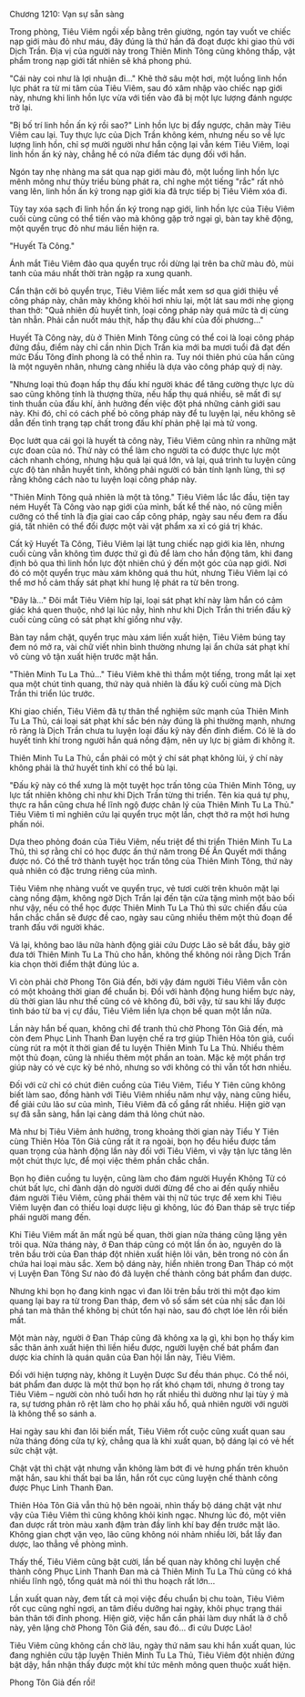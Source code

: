 




Chương 1210: Vạn sự sẵn sàng


Trong phòng, Tiêu Viêm ngồi xếp bằng trên giường, ngón tay vuốt ve chiếc nạp giới màu đỏ như máu, đây đúng là thứ hắn đã đoạt được khi giao thủ với Dịch Trần. Địa vị của người này trong Thiên Minh Tông cũng không thấp, vật phẩm trong nạp giới tất nhiên sẽ khá phong phú.

"Cái này coi như là lợi nhuận đi..." Khẽ thở sâu một hơi, một luồng linh hồn lực phát ra từ mi tâm của Tiêu Viêm, sau đó xâm nhập vào chiếc nạp giới này, nhưng khi linh hồn lực vừa với tiến vào đã bị một lực lượng đánh ngược trở lại.

"Bị bố trí linh hồn ấn ký rồi sao?" Linh hồn lực bị đẩy ngược, chân mày Tiêu Viêm cau lại. Tuy thực lực của Dịch Trần không kém, nhưng nếu so về lực lượng linh hồn, chỉ sợ mười người như hắn cộng lại vẫn kém Tiêu Viêm, loại linh hồn ấn ký này, chẳng hề có nửa điểm tác dụng đối với hắn.

Ngón tay nhẹ nhàng ma sát qua nạp giới màu đỏ, một luồng linh hồn lực mênh mông như thủy triều bùng phát ra, chỉ nghe một tiếng "rắc" rất nhỏ vang lên, linh hồn ấn ký trong nạp giới kia đã trực tiếp bị Tiêu Viêm xóa đi.

Tùy tay xóa sạch đi linh hồn ấn ký trong nạp giới, linh hồn lực của Tiêu Viêm cuối cùng cũng có thể tiến vào mà không gặp trở ngại gì, bàn tay khẽ động, một quyển trục đỏ như máu liền hiện ra.

"Huyết Tà Công."

Ánh mắt Tiêu Viêm đảo qua quyển trục rồi dừng lại trên ba chữ màu đỏ, mùi tanh của máu nhất thời tràn ngập ra xung quanh.

Cẩn thận cởi bỏ quyển trục, Tiêu Viêm liếc mắt xem sơ qua giới thiệu về công pháp này, chân mày không khỏi hơi nhíu lại, một lát sau mới nhẹ giọng than thở: "Quả nhiên đủ huyết tinh, loại công pháp này quá mức tà dị cùng tàn nhẫn. Phải cắn nuốt máu thịt, hấp thụ đấu khí của đối phương..."

Huyết Tà Công này, dù ở Thiên Minh Tông cũng có thể coi là loại công pháp đứng đầu, điểm này chỉ cần nhìn Dịch Trần kia mới ba mươi tuổi đã đạt đến mức Đấu Tông đỉnh phong là có thể nhìn ra. Tuy nói thiên phú của hắn cũng là một nguyên nhân, nhưng càng nhiều là dựa vào công pháp quỷ dị này.

"Nhưng loại thủ đoạn hấp thụ đấu khí người khác để tăng cường thực lực dù sao cũng không tính là thượng thừa, nếu hấp thụ quá nhiều, sẽ mất đi sự tinh thuần của đấu khí, ảnh hưởng đến việc đột phá những cảnh giới sau này. Khi đó, chỉ có cách phế bỏ công pháp này để tu luyện lại, nếu không sẽ dẫn đến tình trạng tạp chất trong đấu khí phản phệ lại mà tử vong.

Đọc lướt qua cái gọi là huyết tà công này, Tiêu Viêm cũng nhìn ra những mặt cực đoan của nó. Thứ này có thể làm cho người ta có được thực lực một cách nhanh chóng, nhưng hậu quả lại quá lớn, vả lại, quá trình tu luyện cũng cực độ tàn nhẫn huyết tinh, không phải người có bản tính lạnh lùng, thì sợ rằng không cách nào tu luyện loại công pháp này.

"Thiên Minh Tông quả nhiên là một tà tông." Tiêu Viêm lắc lắc đầu, tiện tay ném Huyết Tà Công vào nạp giới của mình, bất kể thế nào, nó cũng miễn cưỡng có thể tính là địa giai cao cấp công pháp, ngày sau nếu đem ra đấu giá, tất nhiên có thể đổi được một vài vật phẩm xa xỉ có giá trị khác.

Cất kỹ Huyết Tà Công, Tiêu Viêm lại lật tung chiếc nạp giới kia lên, nhưng cuối cùng vẫn không tìm được thứ gì đủ để làm cho hắn động tâm, khi đang định bỏ qua thì linh hồn lực đột nhiên chú ý đến một góc của nạp giới. Nơi đó có một quyển trục màu xám không quá thu hút, nhưng Tiêu Viêm lại có thể mơ hồ cảm thấy sát phạt khí hung lệ phát ra từ bên trong.

"Đây là..." Đôi mắt Tiêu Viêm híp lại, loại sát phạt khí này làm hắn có cảm giác khá quen thuộc, nhớ lại lúc nãy, hình như khi Dịch Trần thi triển đấu kỹ cuối cùng cũng có sát phạt khí giống như vậy.

Bàn tay nắm chặt, quyển trục màu xám liền xuất hiện, Tiêu Viêm búng tay đem nó mở ra, vài chữ viết nhìn bình thường nhưng lại ẩn chứa sát phạt khí vô cùng vô tận xuất hiện trước mặt hắn.

"Thiên Minh Tu La Thủ..." Tiêu Viêm khẽ thì thầm một tiếng, trong mắt lại xẹt qua một chút tinh quang, thứ này quả nhiên là đấu kỹ cuối cùng mà Dịch Trần thi triển lúc trước.

Khi giao chiến, Tiêu Viêm đã tự thân thể nghiệm sức mạnh của Thiên Minh Tu La Thủ, cái loại sát phạt khí sắc bén này đúng là phi thường mạnh, nhưng rõ ràng là Dịch Trần chưa tu luyện loại đấu kỹ này đến đỉnh điểm. Có lẽ là do huyết tinh khí trong người hắn quá nồng đậm, nên uy lực bị giảm đi không ít.

Thiên Minh Tu La Thủ, cần phải có một ý chí sát phạt không lùi, ý chí này không phải là thứ huyết tinh khí có thể bù lại.

"Đấu kỹ này có thể xưng là một tuyệt học trấn tông của Thiên Minh Tông, uy lực tất nhiên không chỉ như khi Dịch Trần từng thi triển. Tên kia quá tự phụ, thực ra hắn cũng chưa hề lĩnh ngộ được chân lý của Thiên Minh Tu La Thủ." Tiêu Viêm tỉ mỉ nghiên cứu lại quyển trục một lần, chợt thở ra một hơi hưng phấn nói.

Dựa theo phỏng đoán của Tiêu Viêm, nếu triệt để thi triển Thiên Minh Tu La Thủ, thì sợ rằng chỉ có học được ấn thứ năm trong Đế Ấn Quyết mới thắng được nó. Có thể trở thành tuyệt học trấn tông của Thiên Minh Tông, thứ này quả nhiên có đặc trưng riêng của mình.

Tiêu Viêm nhẹ nhàng vuốt ve quyển trục, vẻ tươi cười trên khuôn mặt lại càng nồng đậm, không ngờ Dịch Trần lại đến tận cửa tặng mình một bảo bối như vậy, nếu có thể học được Thiên Minh Tu La Thủ thì sức chiến đấu của hắn chắc chắn sẽ được đề cao, ngày sau cũng nhiều thêm một thủ đoạn để tranh đấu với người khác.

Vả lại, không bao lâu nữa hành động giải cứu Dược Lão sẽ bắt đầu, bây giờ đưa tới Thiên Minh Tu La Thủ cho hắn, không thể không nói rằng Dịch Trần kia chọn thời điểm thật đúng lúc a.

Vì còn phải chờ Phong Tôn Giả đến, bởi vậy đám người Tiêu Viêm vẫn còn có một khoảng thời gian để chuẩn bị. Đối với hành động hung hiểm bực này, dù thời gian lâu như thế cũng có vẻ không đủ, bởi vậy, từ sau khi lấy được tình báo từ ba vị cự đầu, Tiêu Viêm liền lựa chọn bế quan một lần nữa.

Lần này hắn bế quan, không chỉ để tranh thủ chờ Phong Tôn Giả đến, mà còn đem Phục Linh Thanh Đan luyện chế ra trợ giúp Thiên Hỏa tôn giả, cuối cùng rút ra một ít thời gian để tu luyện Thiên Minh Tu La Thủ. Nhiều thêm một thủ đoạn, cũng là nhiều thêm một phần an toàn. Mặc kệ một phần trợ giúp này có vẻ cực kỳ bé nhỏ, nhưng so với không có thì vẫn tốt hơn nhiều.

Đối với cử chỉ có chút điên cuồng của Tiêu Viêm, Tiểu Y Tiên cũng không biết làm sao, đồng hành với Tiêu Viêm nhiều năm như vậy, nàng cũng hiểu, để giải cứu lão sư của mình, Tiêu Viêm đã cố gắng rất nhiều. Hiện giờ vạn sự đã sẵn sàng, hắn lại càng dám thả lỏng chút nào.

Mà như bị Tiêu Viêm ảnh hưởng, trong khoảng thời gian này Tiểu Y Tiên cùng Thiên Hỏa Tôn Giả cũng rất ít ra ngoài, bọn họ đều hiểu được tầm quan trọng của hành động lần này đối với Tiêu Viêm, vì vậy tận lực tăng lên một chút thực lực, để mọi việc thêm phần chắc chắn.

Bọn họ điên cuồng tu luyện, cũng làm cho đám người Huyền Không Tử có chút bất lực, chỉ đành dặn dò người dưới đừng để cho ai đến quấy nhiễu đám người Tiêu Viêm, cũng phái thêm vài thị nữ túc trực để xem khi Tiêu Viêm luyện đan có thiếu loại dược liệu gì không, lúc đó Đan tháp sẽ trực tiếp phái người mang đến.

Khi Tiêu Viêm mất ăn mất ngủ bế quan, thời gian nửa tháng cũng lặng yên trôi qua. Nửa tháng này, ở Đan tháp cũng có một lần ồn ào, nguyên do là trên bầu trời của Đan tháp đột nhiên xuất hiện lôi vân, bên trong nó còn ẩn chứa hai loại màu sắc. Xem bộ dáng này, hiển nhiên trong Đan Tháp có một vị Luyện Đan Tông Sư nào đó đã luyện chế thành công bát phẩm đan dược.

Nhưng khi bọn họ đang kinh ngạc vì đan lôi trên bầu trời thì một đạo kim quang lại bay ra từ trong Đan tháp, đem vô số sấm sét của nhị sắc đan lôi phá tan mà thân thể không bị chút tổn hại nào, sau đó chợt lóe lên rồi biến mất.

Một màn này, người ở Đan Tháp cũng đã không xa lạ gì, khi bọn họ thấy kim sắc thân ảnh xuất hiện thì liền hiểu được, người luyện chế bát phẩm đan dược kia chính là quán quân của Đan hội lần này, Tiêu Viêm.

Đối với hiện tượng này, không ít Luyện Dược Sư đều thán phục. Có thể nói, bát phẩm đan dược là một thứ bọn họ rất khó chạm tới, nhưng ở trong tay Tiêu Viêm – người còn nhỏ tuổi hơn họ rất nhiều thì dường như lại tùy ý mà ra, sự tương phản rõ rệt làm cho họ phải xấu hổ, quả nhiên người với người là không thể so sánh a.

Hai ngày sau khi đan lôi biến mất, Tiêu Viêm rốt cuộc cũng xuất quan sau nửa tháng đóng cửa tự kỷ, chẳng qua là khi xuất quan, bộ dáng lại có vẻ hết sức chật vật.

Chật vật thì chật vật nhưng vẫn không làm bớt đi vẻ hưng phấn trên khuôn mặt hắn, sau khi thất bại ba lần, hắn rốt cục cũng luyện chế thành công được Phục Linh Thanh Đan.

Thiên Hỏa Tôn Giả vẫn thủ hộ bên ngoài, nhìn thấy bộ dáng chật vật như vậy của Tiêu Viêm thì cũng không khỏi kinh ngạc. Nhưng lúc đó, một viên đan dược rất tròn màu xanh đậm tràn đầy linh khí bay đến trước mặt lão. Không gian chợt vặn vẹo, lão cũng không nói nhảm nhiều lời, bắt lấy đan dược, lao thẳng về phòng mình.

Thấy thế, Tiêu Viêm cũng bật cười, lần bế quan này không chỉ luyện chế thành công Phục Linh Thanh Đan mà cả Thiên Minh Tu La Thủ cũng có khá nhiều lĩnh ngộ, tổng quát mà nói thì thu hoạch rất lớn...

Lần xuất quan này, đem tất cả mọi việc đều chuẩn bị chu toàn, Tiêu Viêm rốt cục cũng nghỉ ngơi, an tâm điều dưỡng hai ngày, khôi phục trạng thái bản thân tới đỉnh phong. Hiện giờ, việc hắn cần phải làm duy nhất là ở chỗ này, yên lặng chờ Phong Tôn Giả đến, sau đó... đi cứu Dược Lão!

Tiêu Viêm cũng không cần chờ lâu, ngày thứ năm sau khi hắn xuất quan, lúc đang nghiên cứu tập luyện Thiên Minh Tu La Thủ, Tiêu Viêm đột nhiên đứng bật dậy, hắn nhận thấy được một khí tức mênh mông quen thuộc xuất hiện.

Phong Tôn Giả đến rồi!





